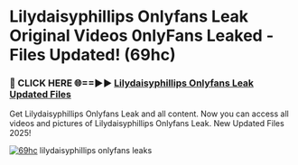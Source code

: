 # Lilydaisyphillips Onlyfans Leak Original Videos 0nlyFans Leaked - Files Updated! (69hc)

<h3>🔴 CLICK HERE 🌐==►► <a href="https://tinyurl.com/2jnfzry5" rel="nofollow">Lilydaisyphillips Onlyfans Leak Updated Files</a></h3>

Get Lilydaisyphillips Onlyfans Leak and all content. Now you can access all videos and pictures of Lilydaisyphillips Onlyfans Leak. New Updated Files 2025!

[![69hc](https://i.imgur.com/GyGTBgg.gif)](https://tinyurl.com/2jnfzry5)
lilydaisyphillips onlyfans leaks